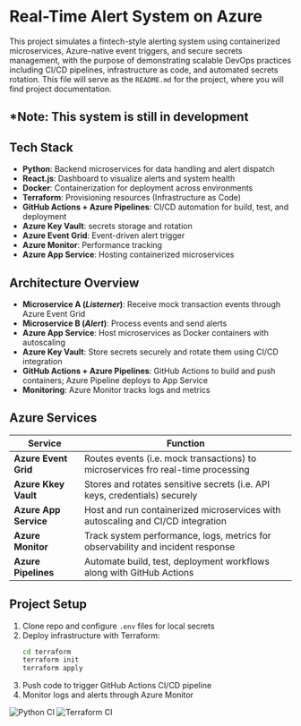 # Real-Time Alert System on Azure

This project simulates a fintech-style alerting system using containerized microservices, Azure-native event triggers, and secure secrets management, with the purpose of demonstrating scalable DevOps practices including CI/CD pipelines, infrastructure as code, and automated secrets rotation. This file will serve as the `README.md` for the project, where you will find project documentation.
## *Note: This system is still in development

## Tech Stack
- **Python**: Backend microservices for data handling and alert dispatch
- **React.js**: Dashboard to visualize alerts and system health
- **Docker**: Containerization for deployment across environments
- **Terraform**: Provisioning resources (Infrastructure as Code)
- **GitHub Actions + Azure Pipelines**: CI/CD automation for build, test, and deployment
- **Azure Key Vault**: secrets storage and rotation
- **Azure Event Grid**: Event-driven alert trigger
- **Azure Monitor**: Performance tracking
- **Azure App Service**: Hosting containerized microservices


## Architecture Overview
- **Microservice A (*Listerner*)**: Receive mock transaction events through Azure Event Grid
- **Microservice B (*Alert*)**: Process events and send alerts
- **Azure App Service**: Host microservices as Docker containers with autoscaling
- **Azure Key Vault**: Store secrets securely and rotate them using CI/CD integration
- **GitHub Actions + Azure Pipelines**: GitHub Actions to build and push containers; Azure Pipeline deploys to App Service
- **Monitoring**: Azure Monitor tracks logs and metrics

## Azure Services
| Service                     |  Function                                                |
|-----------------------------|----------------------------------------------------------|
| **Azure Event Grid**        | Routes events (i.e. mock transactions) to microservices fro real-time processing  |
| **Azure Kkey Vault**        | Stores and rotates sensitive secrets (i.e. API keys, credentials) securely  |
| **Azure App Service**       | Host and run containerized microservices with autoscaling and CI/CD integration |
| **Azure Monitor**           | Track system performance, logs, metrics for observability and incident response  |
| **Azure Pipelines**         | Automate build, test, deployment workflows along with GitHub Actions  |


## Project Setup
1. Clone repo and configure `.env` files for local secrets
2. Deploy infrastructure with Terraform:
    ```bash
    cd terraform
    terraform init
    terraform apply
3. Push code to trigger GitHub Actions CI/CD pipeline
4. Monitor logs and alerts through Azure Monitor

![Python CI](https://github.com/medd1999/alert-system-azure/actions/workflows/python.yml/badge.svg)
![Terraform CI](https://github.com/medd1999/alert-system-azure/actions/workflows/terraform.yml/badge.svg)
